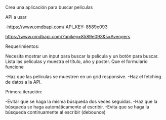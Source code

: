 Crea una aplicación para buscar películas

API a usar 

-https://www.omdbapi.com/
API_KEY: 8589e093

https://www.omdbapi.com/?apikey=8589e093&s=Avengers

Requerimientos: 

Necesita mostrar un input para buscar la película y un botón para buscar.
Lista las películas y muestra el título, año y poster.
Que el formulario funcione

-Haz que las películas se muestren en un grid responsive.
-Haz el fetching de datos a la API.

Primera iteración:

-Evitar que se haga la misma búsqueda dos veces seguidas.
-Haz que la búsqueda se haga automáticamente al escribir.
-Evita que se haga la búsqueda continuamente al escribir (debounce)